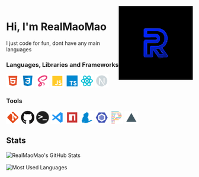 <img align="right" width="200" height="200" src="assets/avatar-2.png">

# Hi, I'm RealMaoMao

I just code for fun, dont have any main languages

### Languages, Libraries and Frameworks

<div>
  <img
    height="36"
    title="HTML"
    src="https://raw.githubusercontent.com/PKief/vscode-material-icon-theme/main/icons/html.svg"
  />
  <img height="36" title="CSS" src="assets/css.svg" />
  <img
    height="36"
    title="Sass"
    src="https://raw.githubusercontent.com/PKief/vscode-material-icon-theme/main/icons/sass.svg"
  />
  <img
    height="36"
    title="JavaScript"
    src="https://raw.githubusercontent.com/PKief/vscode-material-icon-theme/main/icons/javascript.svg"
  />
  <img
    height="36"
    title="TypeScript"
    src="https://raw.githubusercontent.com/PKief/vscode-material-icon-theme/main/icons/typescript.svg"
  />
  <img
    height="36"
    title="React"
    src="https://raw.githubusercontent.com/PKief/vscode-material-icon-theme/main/icons/react.svg"
  />
  <img
    height="36"
    title="Next.js"
    src="https://raw.githubusercontent.com/PKief/vscode-material-icon-theme/main/icons/next.svg"
  />
</div>


### Tools

<div>
  <img
    height="36"
    title="Git"
    src="https://raw.githubusercontent.com/PKief/vscode-material-icon-theme/main/icons/git.svg"
  />
  <img height="36" title="GitHub" src="assets/github.png" class="github" />
  <img
    height="36"
    title="Terminal"
    src="https://raw.githubusercontent.com/github/explore/80688e429a7d4ef2fca1e82350fe8e3517d3494d/topics/terminal/terminal.png"
  />
  <img
    height="36"
    title="Visual Studio Code"
    src="https://raw.githubusercontent.com/PKief/vscode-material-icon-theme/main/icons/vscode.svg"
  />
  <img
    height="36"
    title="NPM"
    src="https://raw.githubusercontent.com/PKief/vscode-material-icon-theme/73a6f3b57cb9ba44f67d1c000588bacda537ae00/icons/npm.svg"
  />
  <img
    height="36"
    title="Yarn"
    src="https://raw.githubusercontent.com/PKief/vscode-material-icon-theme/73a6f3b57cb9ba44f67d1c000588bacda537ae00/icons/yarn.svg"
  />
  <img
    height="36"
    title="ESLint"
    src="https://raw.githubusercontent.com/PKief/vscode-material-icon-theme/73a6f3b57cb9ba44f67d1c000588bacda537ae00/icons/eslint.svg"
  />
  <img
    height="36"
    title="Prettier"
    src="https://raw.githubusercontent.com/PKief/vscode-material-icon-theme/73a6f3b57cb9ba44f67d1c000588bacda537ae00/icons/prettier.svg"
  />
  <img
    height="36"
    title="Vercel"
    src="https://raw.githubusercontent.com/PKief/vscode-material-icon-theme/main/icons/vercel_light.svg"
  />
</div>

## Stats

<img
  align="center"
  src="https://github-readme-stats.vercel.app/api?username=RealMaoMao&hide=issues&theme=radical&show_icons=true&count_private=true&include_all_commits=true&line_height=24.5&hide_border=true"
  alt="RealMaoMao's GitHub Stats"
/>

<img
  align="center"
  src="https://github-readme-stats.vercel.app/api/top-langs/?username=RealMaoMao&layout=compact&theme=radical&hide_border=true"
  alt="Most Used Languages"
/>
